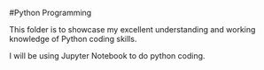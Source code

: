 #Python Programming

This folder is to showcase my excellent understanding and working knowledge of Python coding skills.

I will be using Jupyter Notebook to do python coding.
